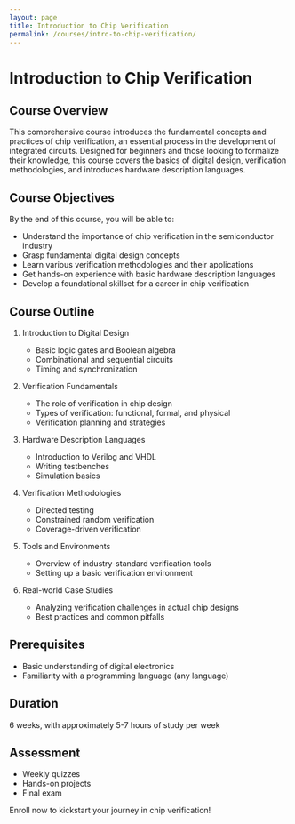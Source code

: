 ```yaml
---
layout: page
title: Introduction to Chip Verification
permalink: /courses/intro-to-chip-verification/
---
```


# Introduction to Chip Verification

## Course Overview
This comprehensive course introduces the fundamental concepts and practices of chip verification, an essential process in the development of integrated circuits. Designed for beginners and those looking to formalize their knowledge, this course covers the basics of digital design, verification methodologies, and introduces hardware description languages.

## Course Objectives
By the end of this course, you will be able to:
- Understand the importance of chip verification in the semiconductor industry
- Grasp fundamental digital design concepts
- Learn various verification methodologies and their applications
- Get hands-on experience with basic hardware description languages
- Develop a foundational skillset for a career in chip verification

## Course Outline
1. Introduction to Digital Design
   - Basic logic gates and Boolean algebra
   - Combinational and sequential circuits
   - Timing and synchronization

2. Verification Fundamentals
   - The role of verification in chip design
   - Types of verification: functional, formal, and physical
   - Verification planning and strategies

3. Hardware Description Languages
   - Introduction to Verilog and VHDL
   - Writing testbenches
   - Simulation basics

4. Verification Methodologies
   - Directed testing
   - Constrained random verification
   - Coverage-driven verification

5. Tools and Environments
   - Overview of industry-standard verification tools
   - Setting up a basic verification environment

6. Real-world Case Studies
   - Analyzing verification challenges in actual chip designs
   - Best practices and common pitfalls

## Prerequisites
- Basic understanding of digital electronics
- Familiarity with a programming language (any language)

## Duration
6 weeks, with approximately 5-7 hours of study per week

## Assessment
- Weekly quizzes
- Hands-on projects
- Final exam

Enroll now to kickstart your journey in chip verification!
